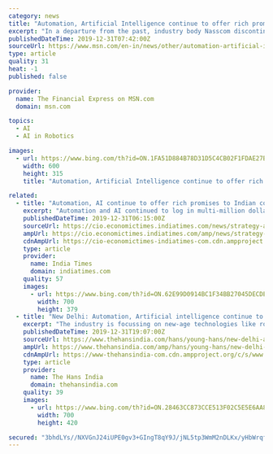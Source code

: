 ```yaml
---
category: news
title: "Automation, Artificial Intelligence continue to offer rich promises to Indian companies"
excerpt: "In a departure from the past, industry body Nasscom discontinued providing its annual growth forecast for the industry -- an important tool to gauge the sentiment of the sector."
publishedDateTime: 2019-12-31T07:42:00Z
sourceUrl: https://www.msn.com/en-in/news/other/automation-artificial-intelligence-continue-to-offer-rich-promises-to-indian-companies/ar-BBYuevM
type: article
quality: 31
heat: -1
published: false

provider:
  name: The Financial Express on MSN.com
  domain: msn.com

topics:
  - AI
  - AI in Robotics

images:
  - url: https://www.bing.com/th?id=ON.1FA51D884B78D31D5C4CB02F1FDAE27B
    width: 600
    height: 315
    title: "Automation, Artificial Intelligence continue to offer rich promises to Indian companies"

related:
  - title: "Automation, AI continue to offer rich promises to Indian cos"
    excerpt: "Automation and AI continued to log in multi-million dollar prospects for Indian IT companies despite slower overall growth and visa concerns in an eventful year that was marked by high-drama of a hostile takeover at Mindtree, change of guard at Wipro, and whistleblower allegations against Infosys top leadership. In a departure from the past ..."
    publishedDateTime: 2019-12-31T06:15:00Z
    sourceUrl: https://cio.economictimes.indiatimes.com/news/strategy-and-management/automation-ai-continue-to-offer-rich-promises-to-indian-cos/73041883
    ampUrl: https://cio.economictimes.indiatimes.com/amp/news/strategy-and-management/automation-ai-continue-to-offer-rich-promises-to-indian-cos/73041883
    cdnAmpUrl: https://cio-economictimes-indiatimes-com.cdn.ampproject.org/c/s/cio.economictimes.indiatimes.com/amp/news/strategy-and-management/automation-ai-continue-to-offer-rich-promises-to-indian-cos/73041883
    type: article
    provider:
      name: India Times
      domain: indiatimes.com
    quality: 57
    images:
      - url: https://www.bing.com/th?id=ON.62E99D0914BC1F34BB27045DECDEBB95
        width: 700
        height: 379
  - title: "New Delhi: Automation, Artificial intelligence continue to offer rich promises to Indian cautiously optimistic"
    excerpt: "The industry is focussing on new-age technologies like robotics, artificial intelligence (AI) and machine leaning to not just help customers stay ahead in the game but also remain competitive themselves. The advent of new technology paradigms like robotics, AI, blockchain and IoT is changing how companies and individuals consume technology and ..."
    publishedDateTime: 2019-12-31T19:07:00Z
    sourceUrl: https://www.thehansindia.com/hans/young-hans/new-delhi-automation-artificial-intelligence-continue-to-offer-rich-promises-to-indian-cautiously-optimistic-594195
    ampUrl: https://www.thehansindia.com/amp/hans/young-hans/new-delhi-automation-artificial-intelligence-continue-to-offer-rich-promises-to-indian-cautiously-optimistic-594195
    cdnAmpUrl: https://www-thehansindia-com.cdn.ampproject.org/c/s/www.thehansindia.com/amp/hans/young-hans/new-delhi-automation-artificial-intelligence-continue-to-offer-rich-promises-to-indian-cautiously-optimistic-594195
    type: article
    provider:
      name: The Hans India
      domain: thehansindia.com
    quality: 39
    images:
      - url: https://www.bing.com/th?id=ON.28463CC873CCE513F02C5E5E6AA8DBD5
        width: 700
        height: 420

secured: "3bhdLYs//NXVGnJ24iUPE0gv3+GIngT8qY9J/jNL5tp3WmM2nDLKx/yHbWrqfQyrwLRIRwShzzPBxqhp5caOfEHW5GNWrcmw63HZKpW8H7/UF+oZZTbFX8GLlNw/MYmqKy4SKYfZz61GcDsy+pbiTxlPZs3r35yRs0SuBDs2Elqh6PPMd1M2e7swyIalEeTKCoLUhst173oMgXSOcNdxFTmsemfJ4vFgXXH0nr4pVrVArGM52UnYtNaF3OE+bvOiDg26aCxsxZj2cLHXaCP6XA==;JbBuF7nEWQoM+qxWBw0wpQ=="
---
```


